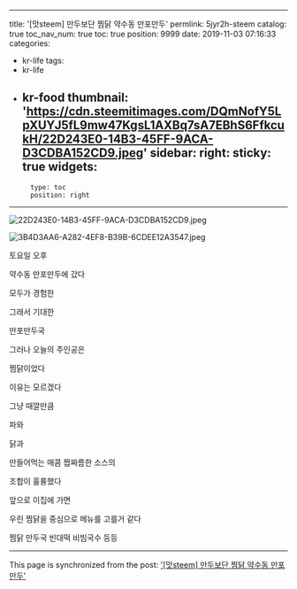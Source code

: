 
---
title: '[맛steem] 만두보단 찜닭 약수동 만포만두'
permlink: 5jyr2h-steem
catalog: true
toc_nav_num: true
toc: true
position: 9999
date: 2019-11-03 07:16:33
categories:
- kr-life
tags:
- kr-life
- kr-food
thumbnail: 'https://cdn.steemitimages.com/DQmNofY5LpXUYJ5fL9mw47KgsL1AXBq7sA7EBhS6FfkcukH/22D243E0-14B3-45FF-9ACA-D3CDBA152CD9.jpeg'
sidebar:
    right:
        sticky: true
widgets:
    -
        type: toc
        position: right
---


![22D243E0-14B3-45FF-9ACA-D3CDBA152CD9.jpeg](https://cdn.steemitimages.com/DQmNofY5LpXUYJ5fL9mw47KgsL1AXBq7sA7EBhS6FfkcukH/22D243E0-14B3-45FF-9ACA-D3CDBA152CD9.jpeg)

![3B4D3AA6-A282-4EF8-B39B-6CDEE12A3547.jpeg](https://cdn.steemitimages.com/DQmduSKGGQvriMdgMBoUtK4GCTStQCaB8ek3zpqdMbgGuSU/3B4D3AA6-A282-4EF8-B39B-6CDEE12A3547.jpeg)


토요일 오후

약수동 만포만두에 갔다

모두가 경험한

그래서 기대한

만포만두국 

그러나 오늘의 주인공은

찜닭이었다

이유는 모르겠다

그냥 때깔만큼

파와 

닭과

만들어먹는 매콤 짭짜름한 소스의

조합이 훌륭했다

앞으로 이집에 가면

우린 찜닭을 중심으로 메뉴를 고를거 같다

찜닭 만두국 빈대떡 비빔국수 등등

- - -

This page is synchronized from the post: ['[맛steem] 만두보단 찜닭 약수동 만포만두'](https://steemit.com/@coreabeforekorea/5jyr2h-steem)
